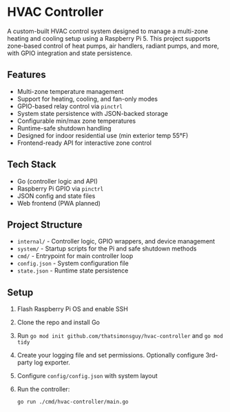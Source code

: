 # HVAC Controller

A custom-built HVAC control system designed to manage a multi-zone heating and cooling setup using a Raspberry Pi 5. This project supports zone-based control of heat pumps, air handlers, radiant pumps, and more, with GPIO integration and state persistence.

## Features

- Multi-zone temperature management
- Support for heating, cooling, and fan-only modes
- GPIO-based relay control via `pinctrl`
- System state persistence with JSON-backed storage
- Configurable min/max zone temperatures
- Runtime-safe shutdown handling
- Designed for indoor residential use (min exterior temp 55°F)
- Frontend-ready API for interactive zone control

## Tech Stack

- Go (controller logic and API)
- Raspberry Pi GPIO via `pinctrl`
- JSON config and state files
- Web frontend (PWA planned)

## Project Structure

- `internal/` - Controller logic, GPIO wrappers, and device management
- `system/` - Startup scripts for the Pi and safe shutdown methods
- `cmd/` - Entrypoint for main controller loop
- `config.json` - System configuration file
- `state.json` - Runtime state persistence

## Setup

1. Flash Raspberry Pi OS and enable SSH
2. Clone the repo and install Go
3. Run ```go mod init github.com/thatsimonsguy/hvac-controller``` and ```go mod tidy```
4. Create your logging file and set permissions. Optionally configure 3rd-party log exporter.
5. Configure `config/config.json` with system layout
6. Run the controller:

   ```bash
   go run ./cmd/hvac-controller/main.go
